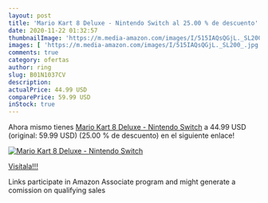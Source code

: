 ```yaml
---
layout: post
title: 'Mario Kart 8 Deluxe - Nintendo Switch al 25.00 % de descuento'
date: 2020-11-22 01:32:57
thumbnailImage: 'https://m.media-amazon.com/images/I/515IAQsQGjL._SL200_.jpg'
images: [ 'https://m.media-amazon.com/images/I/515IAQsQGjL._SL200_.jpg' ]
comments: true
category: ofertas
author: ring
slug: B01N1037CV
description:
actualPrice: 44.99 USD
comparePrice: 59.99 USD
inStock: true
---
```


Ahora mismo tienes [Mario Kart 8 Deluxe - Nintendo Switch](https://www.amazon.com/dp/B01N1037CV/?tag=tolees-20) a 44.99 USD (original: 59.99 USD) (25.00 %  de descuento) en el siguiente enlace!

[![Mario Kart 8 Deluxe - Nintendo Switch](https://m.media-amazon.com/images/I/515IAQsQGjL._SL200_.jpg)](https://www.amazon.com/dp/B01N1037CV/?tag=tolees-20)

[Visítala!!!](https://www.amazon.com/dp/B01N1037CV/?tag=tolees-20)

Links participate in Amazon Associate program and might generate a comission on qualifying sales
